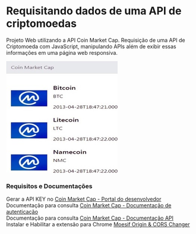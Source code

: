 # Requisitando dados de uma API de criptomoedas
Projeto Web utilizando a API Coin Market Cap.
Requisição de uma API de Criptomoeda com JavaScript, manipulando APIs além de exibir essas informações em uma página web responsiva.

![Foo](https://raw.githubusercontent.com/matheusosp/-Requisitando-dados-de-uma-API-de-criptomoedas/main/api-coinmarketcap.jpg)

### Requisitos e Documentações
Gerar a API KEY no [Coin Market Cap - Portal do desenvolvedor](https://pro.coinmarketcap.com/account) <br>
Documentação para consulta [Coin Market Cap - Documentação de autenticação](https://coinmarketcap.com/api/documentation/v1/#section/Authentication) <br>
Documentação para consulta [Coin Market Cap - Documentação API](https://coinmarketcap.com/api/documentation/v1/#) <br>
Instalar e Habilitar a extensão para Chrome [Moesif Origin & CORS Changer](https://chrome.google.com/webstore/detail/moesif-origin-cors-change/digfbfaphojjndkpccljibejjbppifbc)
